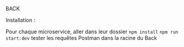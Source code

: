 BACK

Installation : 

Pour chaque microservice, aller dans leur dossier
```npm install```
```npm run start:dev```
tester les requêtes Postman dans la racine du Back